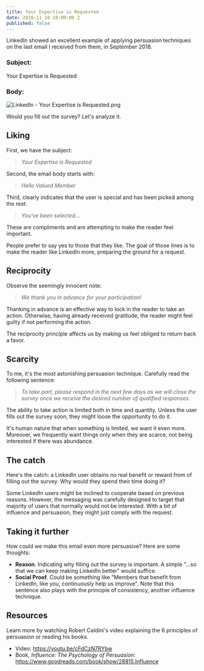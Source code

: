 ```yaml
---
title: Your Expertise is Requested
date: 2018-11-18 18:00:00 Z
published: false
---
```


LinkedIn showed an excellent example of applying persuasion techniques on the last email I received from them, in September 2018.

### Subject:

Your Expertise is Requested

### Body:

![LinkedIn - Your Expertise is Requested.png](/uploads/LinkedIn%20-%20Your%20Expertise%20is%20Requested.png)

Would you fill out the survey? Let's analyze it.

## Liking

First, we have the subject:

> *Your Expertise is Requested*

Second, the email body starts with:

> *Hello Valued Member*

Third, clearly indicates that the user is special and has been picked among the rest:

> *You've been selected...*

These are compliments and are attempting to make the reader feel important.

People prefer to say yes to those that they like. The goal of those lines is to make the reader like LinkedIn more, preparing the ground for a request.

## Reciprocity

Observe the seemingly innocent note:

> *We thank you in advance for your participation!*

Thanking in advance is an effective way to lock in the reader to take an action. Otherwise, having already received gratitude, the reader might feel guilty if not performing the action.

The reciprocity principle affects us by making us feel obliged to return back a favor.

## Scarcity

To me, it's the most astonishing persuasion technique. Carefully read the following sentence:

> *To take part, please respond in the next few days as we will close the survey once we receive the desired number of qualified responses.*

The ability to take action is limited both in time and quantity. Unless the user fills out the survey soon, they might loose the opportunity to do it.

It's human nature that when something is limited, we want it even more. Moreover, we frequently want things only when they are scarce, not being interested if there was abundance.

## The catch

Here's the catch: a LinkedIn user obtains no real benefit or reward from of filling out the survey. Why would they spend their time doing it?

Some LinkedIn users might be inclined to cooperate based on previous reasons. However, the messaging was carefully designed to target that majority of users that normally would not be interested. With a bit of influence and persuasion, they might just comply with the request.

## Taking it further

How could we make this email even more persuasive? Here are some thoughts:

* **Reason**. Indicating why filling out the survey is important. A simple "...so that we can keep making LinkedIn better" would suffice.
* **Social Proof**. Could be something like "Members that benefit from LinkedIn, like you, continuously help us improve". Note that this sentence also plays with the principle of consistency, another influence technique.

## Resources

Learn more by watching Robert Caldini's video explaining the 6 principles of persuasion or reading his books.

* Video: https://youtu.be/cFdCzN7RYbw
* Book, *Influence: The Psychology of Persuasion*: https://www.goodreads.com/book/show/28815.Influence
